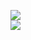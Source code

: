 [![](https://img.shields.io/badge/Made%20With-Github%20Spray-lightgrey.svg?style=for-the-badge&logo=github)](https://github.com/Annihil/github-spray#21782)  
[![](https://i.imgur.com/2DrTn0Z.gif)](https://github.com/Annihil/github-spray)